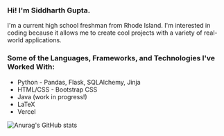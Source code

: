 ### Hi! I'm Siddharth Gupta.

<!--
**Windshield-Viper/windshield-viper** is a ✨ _special_ ✨ repository because its `README.md` (this file) appears on your GitHub profile.

Here are some ideas to get you started:

- 🔭 I’m currently working on ...
- 🌱 I’m currently learning ...
- 👯 I’m looking to collaborate on ...
- 🤔 I’m looking for help with ...
- 💬 Ask me about ...
- 📫 How to reach me: ...
- 😄 Pronouns: ...
- ⚡ Fun fact: ...
-->
 I'm a current high school freshman from Rhode Island. I'm interested in coding because it allows me to create cool projects with a variety of real-world applications.
 
 ### Some of the Languages, Frameworks, and Technologies I've Worked With:
 - Python - Pandas, Flask, SQLAlchemy, Jinja
 - HTML/CSS - Bootstrap CSS
 - Java (work in progress!)
 - LaTeX
 - Vercel

![Anurag's GitHub stats](https://github-readme-stats.vercel.app/api?username=windshield-viper&show_icons=true&theme=calm)
